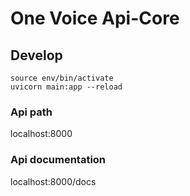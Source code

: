 # One Voice Api-Core

## Develop

```
source env/bin/activate
uvicorn main:app --reload
```

### Api path 

localhost:8000

### Api documentation

localhost:8000/docs
